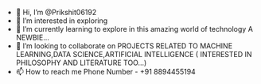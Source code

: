 - 👋 Hi, I’m @Prikshit06192
- 👀 I’m interested in exploring
- 🌱 I’m currently learning to explore in this amazing world of technology    A NEWBIE...
- 💞️ I’m looking to collaborate on PROJECTS RELATED TO MACHINE LEARNING,DATA SCIENCE,ARTIFICIAL INTELLIGENCE ( INTERESTED IN PHILOSOPHY AND LITERATURE TOO...)
- 📫 How to reach me Phone Number - +91 8894455194

<!---
Prikshit06192/Prikshit06192 is a ✨ special ✨ repository because its `README.md` (this file) appears on your GitHub profile.
You can click the Preview link to take a look at your changes.
--->
